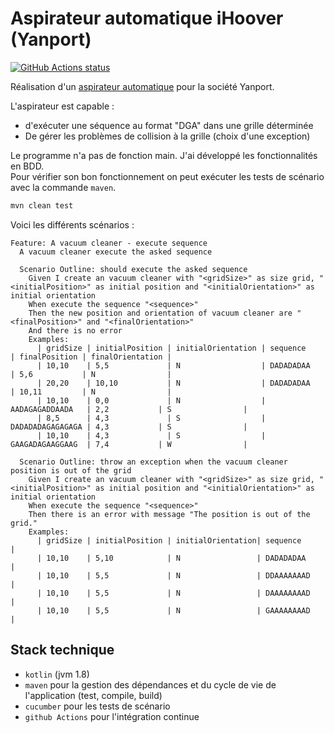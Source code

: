 # Aspirateur automatique iHoover (Yanport)

<a href="https://github.com/jtutzo/vacuum-cleaner/actions"><img alt="GitHub Actions status" src="https://github.com/Jtutzo/vacuum-cleaner/workflows/Java%20CI%20with%20Maven/badge.svg"></a>

Réalisation d'un [aspirateur automatique](https://docs.google.com/document/d/1lmerjBXassYpTq-O-cfSBbw3yf0hv5GdlQSEqChTSXs/edit) pour la société Yanport.

L'aspirateur est capable :
 - d'exécuter une séquence au format "DGA" dans une grille déterminée
 - De gérer les problèmes de collision à la grille (choix d'une exception)

Le programme n'a pas de fonction main. J'ai développé les fonctionnalités en BDD. \
Pour vérifier son bon fonctionnement on peut exécuter les tests de scénario avec la commande `maven`.
```bash
mvn clean test
```

Voici les différents scénarios :
```gherkin
Feature: A vacuum cleaner - execute sequence
  A vacuum cleaner execute the asked sequence

  Scenario Outline: should execute the asked sequence
    Given I create an vacuum cleaner with "<gridSize>" as size grid, "<initialPosition>" as initial position and "<initialOrientation>" as initial orientation
    When execute the sequence "<sequence>"
    Then the new position and orientation of vacuum cleaner are "<finalPosition>" and "<finalOrientation>"
    And there is no error
    Examples:
      | gridSize | initialPosition | initialOrientation | sequence         | finalPosition | finalOrientation |
      | 10,10    | 5,5             | N                  | DADADADAA        | 5,6           | N                |
      | 20,20    | 10,10           | N                  | DADADADAA        | 10,11         | N                |
      | 10,10    | 0,0             | N                  | AADAGAGADDAADA   | 2,2           | S                |
      | 8,5      | 4,3             | S                  | DADADADAGAGAGAGA | 4,3           | S                |
      | 10,10    | 4,3             | S                  | GAAGADAGAAGGAAG  | 7,4           | W                |

  Scenario Outline: throw an exception when the vacuum cleaner position is out of the grid
    Given I create an vacuum cleaner with "<gridSize>" as size grid, "<initialPosition>" as initial position and "<initialOrientation>" as initial orientation
    When execute the sequence "<sequence>"
    Then there is an error with message "The position is out of the grid."
    Examples:
      | gridSize | initialPosition | initialOrientation| sequence         |
      | 10,10    | 5,10            | N                 | DADADADAA        |
      | 10,10    | 5,5             | N                 | DDAAAAAAAD       |
      | 10,10    | 5,5             | N                 | DAAAAAAAAD       |
      | 10,10    | 5,5             | N                 | GAAAAAAAAD       |
```

## Stack technique

- `kotlin` (jvm 1.8)
- `maven` pour la gestion des dépendances et du cycle de vie de l'application (test, compile, build)
- `cucumber` pour les tests de scénario
- `github Actions` pour l'intégration continue
